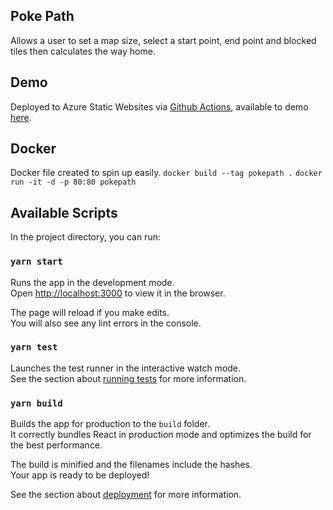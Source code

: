## Poke Path

Allows a user to set a map size, select a start point, end point and blocked tiles then calculates the way home.

## Demo

Deployed to Azure Static Websites via [Github Actions](https://github.com/bhayden1/pokepath), available to demo [here](https://nice-desert-0285e9f10.azurestaticapps.net/).

## Docker

Docker file created to spin up easily.
`docker build --tag pokepath .`
`docker run -it -d -p 80:80 pokepath`

## Available Scripts

In the project directory, you can run:

### `yarn start`

Runs the app in the development mode.<br />
Open [http://localhost:3000](http://localhost:3000) to view it in the browser.

The page will reload if you make edits.<br />
You will also see any lint errors in the console.

### `yarn test`

Launches the test runner in the interactive watch mode.<br />
See the section about [running tests](https://facebook.github.io/create-react-app/docs/running-tests) for more information.

### `yarn build`

Builds the app for production to the `build` folder.<br />
It correctly bundles React in production mode and optimizes the build for the best performance.

The build is minified and the filenames include the hashes.<br />
Your app is ready to be deployed!

See the section about [deployment](https://facebook.github.io/create-react-app/docs/deployment) for more information.
